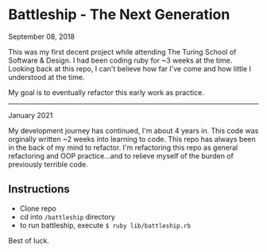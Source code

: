 # Battleship - The Next Generation

September 08, 2018

This was my first decent project while attending The Turing School of Software & Design. I had been coding ruby for ~3 weeks at the time. Looking back at this repo, I can't believe how far I've come and how little I understood at the time.

My goal is to eventually refactor this early work as practice.

-----

January 2021

My development journey has continued, I'm about 4 years in. This code was orginally written ~2 weeks into learning to code. This repo has always been in the back of my mind to refactor. I'm refactoring this repo as general refactoring and OOP practice...and to relieve myself of the burden of previously terrible code.

## Instructions

- Clone repo
- cd into `/battleship` directory
- to run battleship, execute `$ ruby lib/battleship.rb`

Best of luck.
